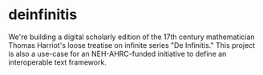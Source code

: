 # deinfinitis

We're building a digital scholarly edition of the 17th century mathematician Thomas Harriot's loose treatise on infinite series "De Infinitis."
This project is also a use-case for an NEH-AHRC-funded initiative to define an interoperable text framework.
